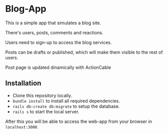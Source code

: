 # Blog-App

This is a simple app that simulates a blog site.

There's users, posts, comments and reactions.

Users need to sign-up to access the blog services.

Posts can be drafts or published, which will make them visible to the rest of users.

Post page is updated dinamically with ActionCable


## Installation

- Clone this repository locally.
- `bundle install` to install all required dependencies.
- `rails db:create db:migrate` to setup the database.
- `rails s` to start the local server.

After this you will be able to access the web-app from your browser in `localhost:3000`.

